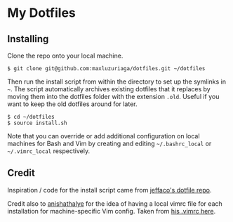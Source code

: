 My Dotfiles
===========

## Installing

Clone the repo onto your local machine.

    $ git clone git@github.com:maxluzuriaga/dotfiles.git ~/dotfiles

Then run the install script from within the directory to set up the symlinks in `~`. The script automatically archives existing dotfiles that it replaces by moving them into the dotfiles folder with the extension `.old`. Useful if you want to keep the old dotfiles around for later.

    $ cd ~/dotfiles
    $ source install.sh

Note that you can override or add additional configuration on local machines for Bash and Vim by creating and editing `~/.bashrc_local` or `~/.vimrc_local` respectively.

## Credit

Inspiration / code for the install script came from [jeffaco's dotfile repo](https://github.com/jeffaco/msft-dotfiles).

Credit also to [anishathalye](https://github.com/anishathalye) for the idea of having a local vimrc file for each installation for machine-specific Vim config. Taken from [his .vimrc here](https://github.com/anishathalye/dotfiles/blob/master/vimrc).
